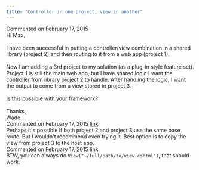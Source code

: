 ```yaml
---
title: "Controller in one project, view in another"
---
```

<div id="post1353530" class="discussion-comment op">
   <div class="discussion-header">Commented on 
      <time datetime="2015-02-17T12:25:16.927-08:00" title="2015-02-17T12:25:16.927-08:00">February 17, 2015</time>
   </div>
   <div class="discussion-message">Hi Max,<br />
<br />
I have been successful in putting a controller/view combination in a shared library (project 2) and then routing to it from a web app (project 1).<br />
<br />
Now I am adding a 3rd project to my solution (as a plug-in style feature set). Project 1 is still the main web app, but I have shared logic I want the controller from library project 2 to handle. After handling the logic, I want the output to come from a view stored in project 3.<br />
<br />
Is this possible with your framework?<br />
<br />
Thanks,<br />
Wade<br />
</div>
</div>
<div id="post1353531" class="discussion-comment">
   <div class="discussion-header">Commented on 
      <time datetime="2015-02-17T12:34:22.56-08:00" title="2015-02-17T12:34:22.56-08:00">February 17, 2015</time> <a href="#post1353531" class="post-link">link</a></div>
   <div class="discussion-message">Perhaps it's possible if both project 2 and project 3 use the same base route. But I wouldn't recommend even trying it. Best option is to copy the view from project 3 to the host app.<br />
</div>
</div>
<div id="post1353547" class="discussion-comment">
   <div class="discussion-header">Commented on 
      <time datetime="2015-02-17T14:04:33.03-08:00" title="2015-02-17T14:04:33.03-08:00">February 17, 2015</time> <a href="#post1353547" class="post-link">link</a></div>
   <div class="discussion-message">BTW, you can always do <code>View(&quot;~/full/path/to/view.cshtml&quot;)</code>, that should work.<br />
</div>
</div>